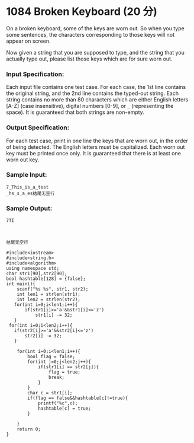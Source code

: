 # 1084 Broken Keyboard (20 分)

On a broken keyboard, some of the keys are worn out. So when you type some sentences, the characters corresponding to those keys will not appear on screen.

Now given a string that you are supposed to type, and the string that you actually type out, please list those keys which are for sure worn out.

### Input Specification:

Each input file contains one test case. For each case, the 1st line contains the original string, and the 2nd line contains the typed-out string. Each string contains no more than 80 characters which are either English letters [A-Z] (case insensitive), digital numbers [0-9], or `_` (representing the space). It is guaranteed that both strings are non-empty.

### Output Specification:

For each test case, print in one line the keys that are worn out, in the order of being detected. The English letters must be capitalized. Each worn out key must be printed once only. It is guaranteed that there is at least one worn out key.

### Sample Input:

```in
7_This_is_a_test
_hs_s_a_es结尾无空行
```

### Sample Output:

```out
7TI



结尾无空行
```



```
#include<iostream>
#include<string.h>
#include<algorithm>
using namespace std;
char str1[90],str2[90];
bool hashtable[128] = {false};
int main(){
    scanf("%s %s", str1, str2);
    int len1 = strlen(str1);
    int len2 = strlen(str2);
   for(int i=0;i<len1;i++){
       if(str1[i]>='a'&&str1[i]<='z')
           str1[i] -= 32;
   }
 for(int i=0;i<len2;i++){
   if(str2[i]>='a'&&str2[i]<='z')
       str2[i] -= 32;
   }
    
    for(int i=0;i<len1;i++){
        bool flag = false;
        for(int j=0;j<len2;j++){
            if(str1[i] == str2[j]){
                flag = true;
                break;
            }
        }
        char c = str1[i];
        if(flag == false&&hashtable[c]!=true){
            printf("%c",c);
            hashtable[c] = true;
        }
            
    }
    return 0;
}
```

